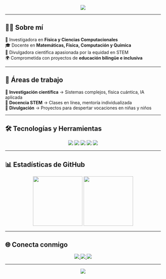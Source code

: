 <!-- Banner -->
<p align="center">
  <img src="https://capsule-render.vercel.app/api?type=wave&color=0:8e2de2,100:4a00e0&height=200&section=header&text=Hola%20Soy%20Yenni&fontSize=50&fontColor=ffffff&text-y=-20" />
</p>

---

## 👩‍🔬 Sobre mí
🌱 Investigadora en **Física y Ciencias Computacionales**  
🎓 Docente en **Matemáticas, Física, Computación y Química**  
🎤 Divulgadora científica apasionada por la equidad en STEM  
🌍 Comprometida con proyectos de **educación bilingüe e inclusiva**  

---

## 🚀 Áreas de trabajo
🔹 **Investigación científica** → Sistemas complejos, física cuántica, IA aplicada  
🔹 **Docencia STEM** → Clases en línea, mentoría individualizada  
🔹 **Divulgación** → Proyectos para despertar vocaciones en niñas y niños  

---

## 🛠️ Tecnologías y Herramientas
<p align="center">
  <img src="https://img.shields.io/badge/Python-3776AB?style=for-the-badge&logo=python&logoColor=white" />
  <img src="https://img.shields.io/badge/R-276DC3?style=for-the-badge&logo=r&logoColor=white" />
  <img src="https://img.shields.io/badge/LaTeX-008080?style=for-the-badge&logo=latex&logoColor=white" />
  <img src="https://img.shields.io/badge/Jupyter-F37626?style=for-the-badge&logo=jupyter&logoColor=white" />
  <img src="https://img.shields.io/badge/Teaching-ffcc00?style=for-the-badge&logo=google-classroom&logoColor=black" />
</p>

---

## 📊 Estadísticas de GitHub
<p align="center">
  <img src="https://github-readme-stats.vercel.app/api?username=YENNI-USUARIO&show_icons=true&theme=tokyonight" height="160"/>
  <img src="https://github-readme-stats.vercel.app/api/top-langs/?username=YENNI-USUARIO&layout=compact&theme=tokyonight" height="160"/>
</p>

---

## 🌐 Conecta conmigo
<p align="center">
  <a href="https://www.linkedin.com/in/yenni-p-ortiz-acero" target="_blank">
    <img src="https://img.shields.io/badge/LinkedIn-blue?style=for-the-badge&logo=linkedin&logoColor=white"/>
  </a>
  <a href="https://scholar.google.com/citations?user=mTnwi0kAAAAJ&hl=es" target="_blank">
    <img src="https://img.shields.io/badge/Google%20Scholar-4285F4?style=for-the-badge&logo=google-scholar&logoColor=white"/>
  </a>
  <a href="https://www.researchgate.net/profile/TU-PERFIL" target="_blank">
    <img src="https://img.shields.io/badge/ResearchGate-00CCBB?style=for-the-badge&logo=researchgate&logoColor=white"/>
  </a>
</p>

---

<p align="center">
  <img src="https://capsule-render.vercel.app/api?type=wave&color=0:4a00e0,100:8e2de2&height=150&section=footer&fontColor=ffffff" />
</p>
